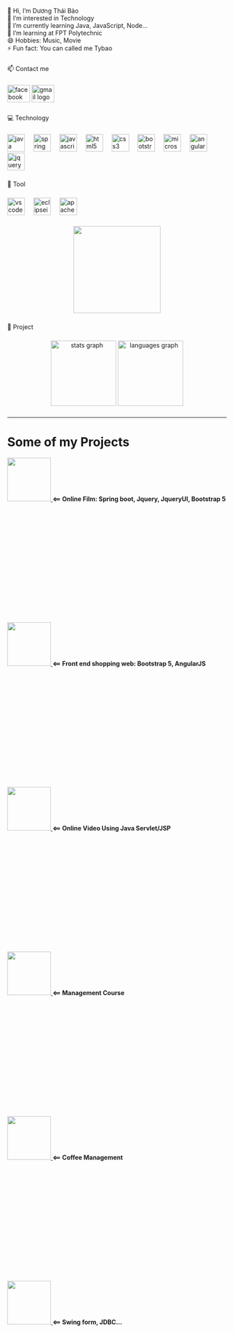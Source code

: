 <html>

<p align="left">👋 Hi, I’m Dương Thái Bảo<br>👀 I’m interested in Technology<br>🌱 I’m currently learning Java, JavaScript, Node...<br>🏫 I’m learning at FPT Polytechnic<br>😄 Hobbies: Music, Movie<br>⚡ Fun fact: You can called me Tybao</p>

###

<p align="left">📫 Contact me</p>

###

<div align="left">
         <a style="text-decoration: none;" href="https://www.facebook.com/profile.php?id=100034629843166">
  <img src="https://raw.githubusercontent.com/maurodesouza/profile-readme-generator/master/src/assets/icons/social/facebook/default.svg" width="52" height="40" alt="facebook logo"  />
   </a>
      <span>
               <a style="text-decoration: none;" href="https://anotepad.com/notes/dmk628d8">
  <img src="https://raw.githubusercontent.com/maurodesouza/profile-readme-generator/master/src/assets/icons/social/gmail/default.svg" width="52" height="40" alt="gmail logo"  />
   </a>
      </span>


</div>

###

<p align="left">💻 Technology</p>

###

<div align="left">
  <img src="https://cdn.jsdelivr.net/gh/devicons/devicon/icons/java/java-original.svg" height="40" alt="java logo"  />
  <img width="12" />
  <img src="https://cdn.jsdelivr.net/gh/devicons/devicon/icons/spring/spring-original.svg" height="40" alt="spring logo"  />
  <img width="12" />
  <img src="https://cdn.jsdelivr.net/gh/devicons/devicon/icons/javascript/javascript-original.svg" height="40" alt="javascript logo"  />
  <img width="12" />
  <img src="https://cdn.jsdelivr.net/gh/devicons/devicon/icons/html5/html5-original.svg" height="40" alt="html5 logo"  />
  <img width="12" />
  <img src="https://cdn.jsdelivr.net/gh/devicons/devicon/icons/css3/css3-original.svg" height="40" alt="css3 logo"  />
  <img width="12" />
  <img src="https://cdn.jsdelivr.net/gh/devicons/devicon/icons/bootstrap/bootstrap-original.svg" height="40" alt="bootstrap logo"  />
  <img width="12" />
  <img src="https://cdn.jsdelivr.net/gh/devicons/devicon/icons/microsoftsqlserver/microsoftsqlserver-plain.svg" height="40" alt="microsoftsqlserver logo"  />
  <img width="12" />
  <img src="https://cdn.jsdelivr.net/gh/devicons/devicon/icons/angularjs/angularjs-original.svg" height="40" alt="angularjs logo"  />
  <img width="12" />
  <img src="https://cdn.jsdelivr.net/gh/devicons/devicon/icons/jquery/jquery-original.svg" height="40" alt="jquery logo"  />
</div>

###

<p align="left">🔨  Tool</p>

###

<div align="left">
  <img src="https://cdn.jsdelivr.net/gh/devicons/devicon/icons/vscode/vscode-original.svg" height="40" alt="vscode logo"  />
  <img width="12" />
  <img src="https://skillicons.dev/icons?i=eclipse" height="40" alt="eclipseide logo"  />
  <img width="12" />
  <img src="https://skillicons.dev/icons?i=maven" height="40" alt="apachemaven logo"  />
</div>

###

<div align="center">
  <img height="200" src="https://i.giphy.com/media/v1.Y2lkPTc5MGI3NjExcHd1bzd1a29ucm13MjRnbDB0dHA2aHA5M20wNTQ0cGhybjY1NjkxeiZlcD12MV9pbnRlcm5hbF9naWZfYnlfaWQmY3Q9Zw/d9mkbc1QkvBnHthaQp/giphy.gif"  />
</div>

###

<p align="left">💼 Project</p>

###

<div align="center">
  <img src="https://github-readme-stats.vercel.app/api?username=baoduong24804&hide_title=false&hide_rank=false&show_icons=true&include_all_commits=true&count_private=true&disable_animations=false&theme=dracula&locale=en&hide_border=false&order=1" height="150" alt="stats graph"  />
  <img src="https://github-readme-stats.vercel.app/api/top-langs?username=baoduong24804&locale=en&hide_title=false&layout=compact&card_width=320&langs_count=5&theme=dracula&hide_border=false&order=2" height="150" alt="languages graph"  />
</div>

###

 
  
<hr>
<h1><strong>Some of my Projects</strong></h1>
<div>

<div style="width:100%;height:0;padding-bottom:75%;position:relative;">
   <a href="https://github.com/baoduong24804/asm_jv5">
     <img src="https://i.giphy.com/media/v1.Y2lkPTc5MGI3NjExcHd1bzd1a29ucm13MjRnbDB0dHA2aHA5M20wNTQ0cGhybjY1NjkxeiZlcD12MV9pbnRlcm5hbF9naWZfYnlfaWQmY3Q9Zw/d9mkbc1QkvBnHthaQp/giphy.gif" width="100px"  height="100px">
   <a/>
      <span><strong> <== Online Film: Spring boot, Jquery, JqueryUI, Bootstrap 5</strong></span>
</div>
  
   
<div style="width:100%;height:0;padding-bottom:75%;position:relative;">
   <a href="https://github.com/baoduong24804/web_ban_hang">
     <img src="https://i.giphy.com/media/v1.Y2lkPTc5MGI3NjExcHd1bzd1a29ucm13MjRnbDB0dHA2aHA5M20wNTQ0cGhybjY1NjkxeiZlcD12MV9pbnRlcm5hbF9naWZfYnlfaWQmY3Q9Zw/d9mkbc1QkvBnHthaQp/giphy.gif" width="100px"  height="100px">
   <a/>
      <span><strong> <== Front end shopping web: Bootstrap 5, AngularJS</strong></span>
</div>

<div style="width:100%;height:0;padding-bottom:75%;position:relative;">
   <a href="https://github.com/baoduong24804/web_watchvideo">
     <img src="https://i.giphy.com/media/v1.Y2lkPTc5MGI3NjExcHd1bzd1a29ucm13MjRnbDB0dHA2aHA5M20wNTQ0cGhybjY1NjkxeiZlcD12MV9pbnRlcm5hbF9naWZfYnlfaWQmY3Q9Zw/d9mkbc1QkvBnHthaQp/giphy.gif" width="100px"  height="100px">
   <a/>
      <span><strong> <== Online Video Using Java Servlet/JSP</strong></span>
</div>

<div style="width:100%;height:0;padding-bottom:75%;position:relative;">
   <a href="https://github.com/baoduong24804/Management-Course">
     <img src="https://i.giphy.com/media/v1.Y2lkPTc5MGI3NjExcHd1bzd1a29ucm13MjRnbDB0dHA2aHA5M20wNTQ0cGhybjY1NjkxeiZlcD12MV9pbnRlcm5hbF9naWZfYnlfaWQmY3Q9Zw/d9mkbc1QkvBnHthaQp/giphy.gif" width="100px"  height="100px">
   <a/>
      <span><strong> <== Management Course</strong></span>
</div>

<div style="width:100%;height:0;padding-bottom:75%;position:relative;">
   <a href="https://github.com/baoduong24804/duan_quanly_coffee">
     <img src="https://i.giphy.com/media/v1.Y2lkPTc5MGI3NjExcHd1bzd1a29ucm13MjRnbDB0dHA2aHA5M20wNTQ0cGhybjY1NjkxeiZlcD12MV9pbnRlcm5hbF9naWZfYnlfaWQmY3Q9Zw/d9mkbc1QkvBnHthaQp/giphy.gif" width="100px"  height="100px">
   <a/>
      <span><strong> <== Coffee Management</strong></span>
</div>

<div style="width:100%;height:0;padding-bottom:75%;position:relative;">
   <a href="https://github.com/baoduong24804/java3">
     <img src="https://i.giphy.com/media/v1.Y2lkPTc5MGI3NjExcHd1bzd1a29ucm13MjRnbDB0dHA2aHA5M20wNTQ0cGhybjY1NjkxeiZlcD12MV9pbnRlcm5hbF9naWZfYnlfaWQmY3Q9Zw/d9mkbc1QkvBnHthaQp/giphy.gif" width="100px"  height="100px">
   <a/>
      <span><strong> <== Swing form, JDBC...</strong></span>
</div>


<html/>
